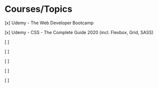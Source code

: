 # Courses/Topics
[x] Udemy - The Web Developer Bootcamp

[x] Udemy - CSS - The Complete Guide 2020 (incl. Flexbox, Grid, SASS)

[ ] 

[ ]

[ ]

[ ]

[ ]
